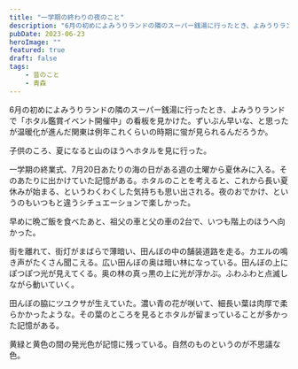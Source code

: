 ```yaml
---
title: "一学期の終わりの夜のこと"
description: "6月の初めによみうりランドの隣のスーパー銭湯に行ったとき、よみうりランドで「ホタル鑑賞イベント開催中」の看板を見かけた。ずいぶん早いな、と思ったが温暖化が進んだ関東は例年これくらいの時期に蛍が見られるんだろうか。"
pubDate: 2023-06-23
heroImage: ""
featured: true
draft: false
tags:
    - 昔のこと
    - 青森
---
```


6月の初めによみうりランドの隣のスーパー銭湯に行ったとき、よみうりランドで「ホタル鑑賞イベント開催中」の看板を見かけた。ずいぶん早いな、と思ったが温暖化が進んだ関東は例年これくらいの時期に蛍が見られるんだろうか。

子供のころ、夏になると山のほうへホタルを見に行った。

一学期の終業式、7月20日あたりの海の日がある週の土曜から夏休みに入る。そのあたりに出かけていた記憶がある。ホタルのことを考えると、これから長い夏休みが始まる、というわくわくした気持ちも思い出される。夜のおでかけ、というのもいつもと違うシチュエーションで楽しかった。

早めに晩ご飯を食べたあと、祖父の車と父の車の2台で、いつも階上のほうへ向かった。

街を離れて、街灯がまばらで薄暗い、田んぼの中の舗装道路を走る。カエルの鳴き声がたくさん聞こえる。広い田んぼの奥は暗い林になっている。田んぼの上にぽつぽつ光が見えてくる。奥の林の真っ黒の上に光が浮かぶ。ふわふわと点滅しながら動いていく。

田んぼの脇にツユクサが生えていた。濃い青の花が咲いて、細長い葉は肉厚で柔らかかったような。その葉のところを見るとホタルが留まっていることが多かった記憶がある。

黄緑と黄色の間の発光色が記憶に残っている。自然のものというのが不思議な色。
